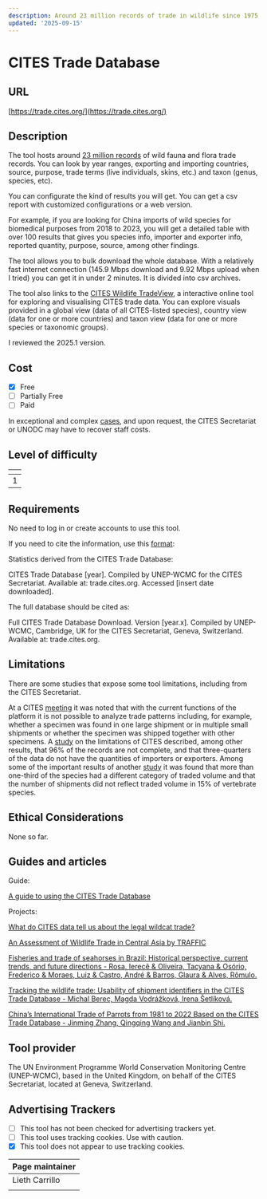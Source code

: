```yaml
---
description: Around 23 million records of trade in wildlife since 1975.
updated: '2025-09-15'
---
```


# CITES Trade Database

## URL

[https://trade.cites.org/](https://trade.cites.org/)

## Description

The tool hosts around [23 million records](https://trade.cites.org/cites_trade_guidelines/en-CITES_Trade_Database_Guide.pdf) of wild fauna and flora trade records. You can look by year ranges, exporting and importing countries, source, purpose, trade terms (live individuals, skins, etc.) and taxon (genus, species, etc).

You can configurate the kind of results you will get. You can get a csv report with customized configurations or a web version.&#x20;

For example, if you are looking for China imports of wild species for biomedical purposes from 2018 to 2023, you will get a detailed table with over 100 results that gives you species info, importer and exporter info, reported quantity, purpose, source, among other findings.

The tool allows you to bulk download the whole database. With a relatively fast internet connection (145.9 Mbps download and 9.92 Mbps upload when I tried) you can get it in under 2 minutes. It is divided into csv archives.

The tool also links to the [CITES Wildlife TradeView](https://tradeview.cites.org/en), a interactive online tool for exploring and visualising CITES trade data. You can explore visuals provided in a global view (data of all CITES-listed species), country view (data for one or more countries) and taxon view (data for one or more species or taxonomic groups).

I reviewed the 2025.1 version.

## Cost

* [x] Free
* [ ] Partially Free
* [ ] Paid

In exceptional and complex [cases](https://citesdata.un.org/terms), and upon request, the CITES Secretariat or UNODC may have to recover staff costs.

## Level of difficulty

<table><thead><tr><th data-type="rating" data-max="5"></th></tr></thead><tbody><tr><td>1</td></tr></tbody></table>

## Requirements

No need to log in or create accounts to use this tool.

If you need to cite the information, use this [format](https://trade.cites.org/cites_trade_guidelines/en-CITES_Trade_Database_Guide.pdf):

Statistics derived from the CITES Trade Database:

CITES Trade Database \[year]. Compiled by UNEP-WCMC for the CITES Secretariat. Available at: trade.cites.org. Accessed \[insert date downloaded].&#x20;

The full database should be cited as:&#x20;

Full CITES Trade Database Download. Version \[year.x]. Compiled by UNEP-WCMC, Cambridge, UK for the CITES Secretariat, Geneva, Switzerland. Available at: trade.cites.org.

## Limitations

There are some studies that expose some tool limitations, including from the CITES Secretariat.&#x20;

At a CITES [meeting](https://cites.org/sites/default/files/eng/com/sc/69/E-SC69-28-02.pdf) it was noted that with the current functions of the platform it is not possible to analyze trade patterns including, for example, whether a specimen was found in one large shipment or in multiple small shipments or whether the specimen was shipped together with other specimens. A [study](https://www.sciencedirect.com/science/article/pii/S0006320718303045) on the limitations of CITES described, among other results, that 96% of the records are not complete, and that three-quarters of the data do not have the quantities of importers or exporters. Among some of the important results of another [study](https://www.sciencedirect.com/science/article/pii/S0006320720309757) it was found that more than one-third of the species had a different category of traded volume and that the number of shipments did not reflect traded volume in 15% of vertebrate species.

## Ethical Considerations

None so far.

## Guides and articles

Guide:

[A guide to using the CITES Trade Database](https://trade.cites.org/cites_trade_guidelines/en-CITES_Trade_Database_Guide.pdf)

Projects:

[What do CITES data tell us about the legal wildcat trade?](https://news.mongabay.com/2025/04/what-do-cites-data-tell-us-about-the-legal-wildcat-trade/)

[An Assessment of Wildlife Trade in Central Asia by TRAFFIC](https://www.traffic.org/site/assets/files/23066/en_wildlife_trade_in_central_asia-compressed.pdf)

[Fisheries and trade of seahorses in Brazil: Historical perspective, current trends, and future directions - Rosa, Ierecê & Oliveira, Tacyana & Osório, Frederico & Moraes, Luiz & Castro, André & Barros, Glaura & Alves, Rômulo.](https://www.researchgate.net/publication/225459268_Fisheries_and_trade_of_seahorses_in_Brazil_Historical_perspective_current_trends_and_future_directions)

[Tracking the wildlife trade: Usability of shipment identifiers in the CITES Trade Database - Michal Berec, Magda Vodrážková, Irena Šetlíková.](https://www.sciencedirect.com/science/article/pii/S2351989421001852)

[China’s International Trade of Parrots from 1981 to 2022 Based on the CITES Trade Database - Jinming Zhang, Qingqing Wang and Jianbin Shi.](https://www.mdpi.com/2076-2615/14/21/3076)

## Tool provider

The UN Environment Programme World Conservation Monitoring Centre (UNEP-WCMC), based in the United Kingdom, on behalf of the CITES Secretariat, located at Geneva, Switzerland.

## Advertising Trackers

* [ ] This tool has not been checked for advertising trackers yet.
* [ ] This tool uses tracking cookies. Use with caution.
* [x] This tool does not appear to use tracking cookies.

| Page maintainer |
| --------------- |
| Lieth Carrillo  |
|                 |
